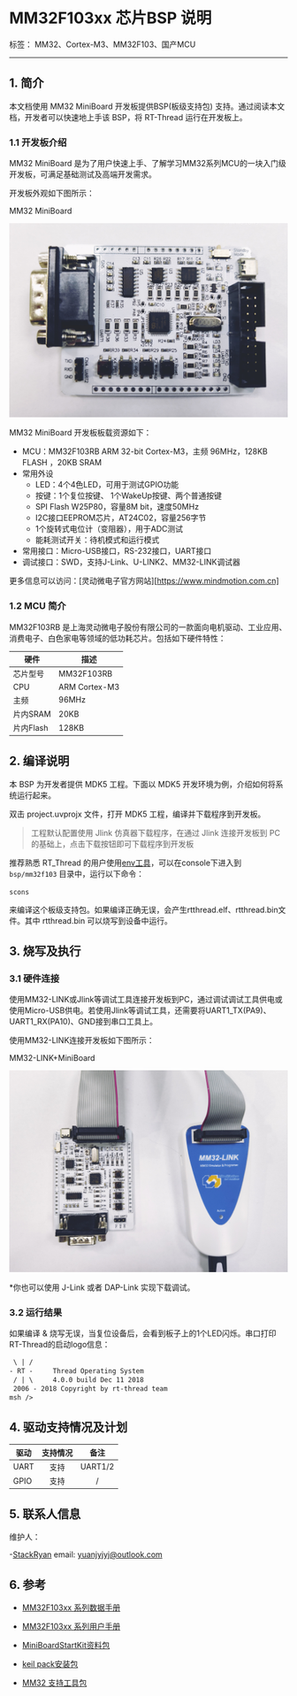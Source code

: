 # MM32F103xx 芯片BSP 说明

标签： MM32、Cortex-M3、MM32F103、国产MCU

---

## 1. 简介

本文档使用 MM32 MiniBoard 开发板提供BSP(板级支持包) 支持。通过阅读本文档，开发者可以快速地上手该 BSP，将 RT-Thread 运行在开发板上。

### 1.1  开发板介绍

MM32 MiniBoard 是为了用户快速上手、了解学习MM32系列MCU的一块入门级开发板，可满足基础测试及高端开发需求。

开发板外观如下图所示：

MM32 MiniBoard

![MM32 MiniBoard Rev.D2](figures/MM32%20MiniBoard%20Rev.D2_1.jpg)

MM32 MiniBoard 开发板板载资源如下：

- MCU：MM32F103RB  ARM 32-bit Cortex-M3，主频 96MHz，128KB FLASH ，20KB SRAM
- 常用外设
  - LED：4个4色LED，可用于测试GPIO功能
  - 按键：1个复位按键、 1个WakeUp按键、两个普通按键
  - SPI Flash W25P80，容量8M bit，速度50MHz
  - I2C接口EEPROM芯片，AT24C02，容量256字节
  - 1个旋转式电位计（变阻器），用于ADC测试
  - 能耗测试开关：待机模式和运行模式
- 常用接口：Micro-USB接口，RS-232接口，UART接口
- 调试接口：SWD，支持J-Link、U-LINK2、MM32-LINK调试器

更多信息可以访问：[灵动微电子官方网站][https://www.mindmotion.com.cn]

### 1.2  MCU 简介

MM32F103RB 是上海灵动微电子股份有限公司的一款面向电机驱动、工业应用、消费电子、白色家电等领域的低功耗芯片。包括如下硬件特性：

| 硬件 | 描述 |
| -- | -- |
|芯片型号| MM32F103RB |
|CPU| ARM Cortex-M3 |
|主频| 96MHz |
|片内SRAM| 20KB |
|片内Flash|  128KB |

## 2. 编译说明

本 BSP 为开发者提供 MDK5 工程。下面以 MDK5 开发环境为例，介绍如何将系统运行起来。

双击 project.uvprojx 文件，打开 MDK5 工程，编译并下载程序到开发板。

> 工程默认配置使用 Jlink 仿真器下载程序，在通过 Jlink 连接开发板到 PC 的基础上，点击下载按钮即可下载程序到开发板

推荐熟悉 RT_Thread 的用户使用[env工具](https://www.rt-thread.org/download.html#download-rt-thread-env-tool)，可以在console下进入到 `bsp/mm32f103` 目录中，运行以下命令：

`scons`

来编译这个板级支持包。如果编译正确无误，会产生rtthread.elf、rtthread.bin文件。其中 rtthread.bin 可以烧写到设备中运行。

## 3. 烧写及执行

### 3.1 硬件连接

使用MM32-LINK或Jlink等调试工具连接开发板到PC，通过调试调试工具供电或使用Micro-USB供电。若使用Jlink等调试工具，还需要将UART1_TX(PA9)、UART1_RX(PA10)、GND接到串口工具上。

使用MM32-LINK连接开发板如下图所示：

MM32-LINK+MiniBoard

![MM32-LINK+MiniBoard Rev.D2](figures/MM32%20MiniBoard%20Rev.D2_2.jpg)

*你也可以使用 J-Link 或者 DAP-Link 实现下载调试。

### 3.2 运行结果

如果编译 & 烧写无误，当复位设备后，会看到板子上的1个LED闪烁。串口打印RT-Thread的启动logo信息：

```
 \ | /
- RT -     Thread Operating System
 / | \     4.0.0 build Dec 11 2018
 2006 - 2018 Copyright by rt-thread team
msh />
```

## 4. 驱动支持情况及计划

| 驱动       | 支持情况 | 备注                         |
| ---------- | :------: | :--------------------------: |
| UART       | 支持     | UART1/2                   |
| GPIO       | 支持     | / |

## 5. 联系人信息

维护人：

-[StackRyan](https://github.com/StackRyan) email: yuanjyjyj@outlook.com

## 6. 参考

- [MM32F103xx 系列数据手册](https://www.mindmotion.com.cn/userfiles/images/MM32F103XiLieWenDang/DS_MM32F103xx_n_V1.09_SC.pdf)

- [MM32F103xx 系列用户手册](https://www.mindmotion.com.cn/userfiles/images/MM32F103XiLieWenDang/UM_MM32F103xx_n_V1.69_SC.pdf)

- [MiniBoardStartKit资料包](https://www.mindmotion.com.cn/download.aspx?cid=2545)

- [keil pack安装包](https://www.mindmotion.com.cn/download.aspx?cid=2546)

- [MM32 支持工具包](https://www.mindmotion.com.cn/download.aspx?cid=2547)

